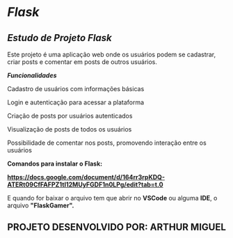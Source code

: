 # **_Flask_**

_Estudo de Projeto Flask_
-----------------------

Este projeto é uma aplicação web onde os usuários podem se cadastrar, criar posts e comentar em posts de outros usuários.

**_Funcionalidades_**

Cadastro de usuários com informações básicas

Login e autenticação para acessar a plataforma

Criação de posts por usuários autenticados

Visualização de posts de todos os usuários

Possibilidade de comentar nos posts, promovendo interação entre os usuários

**Comandos para instalar o Flask:**

**https://docs.google.com/document/d/164rr3rpKDQ-ATERt09CfFAFPZ1tl12MUyFGDF1n0LPg/edit?tab=t.0**


E quando for baixar o arquivo tem que abrir no **VSCode** ou alguma **IDE**, o arquivo **"FlaskGamer".**

PROJETO DESENVOLVIDO POR: ARTHUR MIGUEL
---------------------------------------